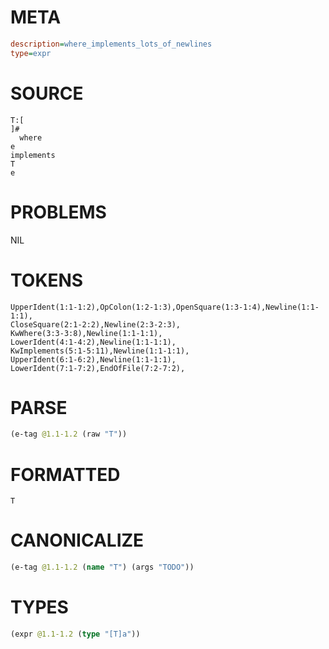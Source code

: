 # META
~~~ini
description=where_implements_lots_of_newlines
type=expr
~~~
# SOURCE
~~~roc
T:[
]#
  where
e
implements
T
e
~~~
# PROBLEMS
NIL
# TOKENS
~~~zig
UpperIdent(1:1-1:2),OpColon(1:2-1:3),OpenSquare(1:3-1:4),Newline(1:1-1:1),
CloseSquare(2:1-2:2),Newline(2:3-2:3),
KwWhere(3:3-3:8),Newline(1:1-1:1),
LowerIdent(4:1-4:2),Newline(1:1-1:1),
KwImplements(5:1-5:11),Newline(1:1-1:1),
UpperIdent(6:1-6:2),Newline(1:1-1:1),
LowerIdent(7:1-7:2),EndOfFile(7:2-7:2),
~~~
# PARSE
~~~clojure
(e-tag @1.1-1.2 (raw "T"))
~~~
# FORMATTED
~~~roc
T
~~~
# CANONICALIZE
~~~clojure
(e-tag @1.1-1.2 (name "T") (args "TODO"))
~~~
# TYPES
~~~clojure
(expr @1.1-1.2 (type "[T]a"))
~~~
